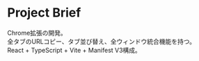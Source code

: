 # Project Brief

Chrome拡張の開発。  
全タブのURLコピー、タブ並び替え、全ウィンドウ統合機能を持つ。  
React + TypeScript + Vite + Manifest V3構成。
